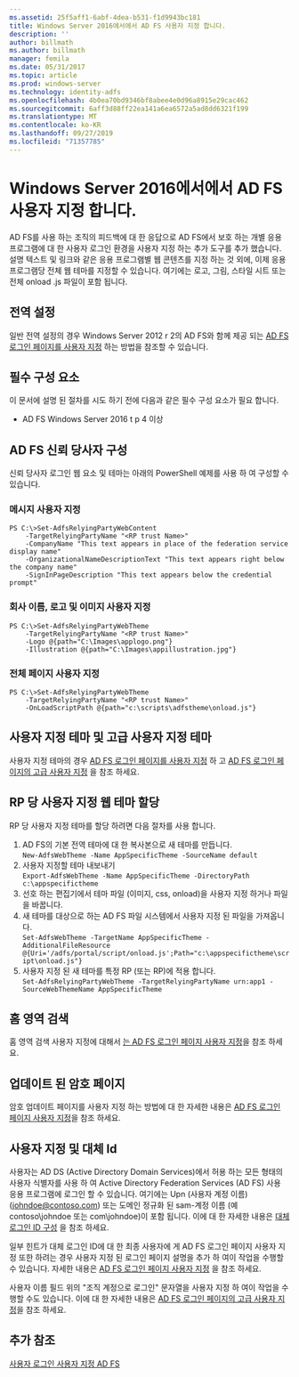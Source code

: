 ```yaml
---
ms.assetid: 25f5aff1-6abf-4dea-b531-f1d9943bc181
title: Windows Server 2016에서에서 AD FS 사용자 지정 합니다.
description: ''
author: billmath
ms.author: billmath
manager: femila
ms.date: 05/31/2017
ms.topic: article
ms.prod: windows-server
ms.technology: identity-adfs
ms.openlocfilehash: 4b0ea70bd9346bf8abee4e0d96a8915e29cac462
ms.sourcegitcommit: 6aff3d88ff22ea141a6ea6572a5ad8dd6321f199
ms.translationtype: MT
ms.contentlocale: ko-KR
ms.lasthandoff: 09/27/2019
ms.locfileid: "71357785"
---
```

# <a name="ad-fs-customization-in-windows-server-2016"></a>Windows Server 2016에서에서 AD FS 사용자 지정 합니다.


AD FS를 사용 하는 조직의 피드백에 대 한 응답으로 AD FS에서 보호 하는 개별 응용 프로그램에 대 한 사용자 로그인 환경을 사용자 지정 하는 추가 도구를 추가 했습니다.  
설명 텍스트 및 링크와 같은 응용 프로그램별 웹 콘텐츠를 지정 하는 것 외에, 이제 응용 프로그램당 전체 웹 테마를 지정할 수 있습니다.  여기에는 로고, 그림, 스타일 시트 또는 전체 onload .js 파일이 포함 됩니다.  
  
## <a name="global-settings"></a>전역 설정    
일반 전역 설정의 경우 Windows Server 2012 r 2의 AD FS와 함께 제공 되는 [AD FS 로그인 페이지를 사용자 지정](https://technet.microsoft.com/library/dn280950.aspx) 하는 방법을 참조할 수 있습니다.  
  
## <a name="pre-requisites"></a>필수 구성 요소  
이 문서에 설명 된 절차를 시도 하기 전에 다음과 같은 필수 구성 요소가 필요 합니다.  
  
-   AD FS Windows Server 2016 t p 4 이상  
  
## <a name="configure-ad-fs-relying-parties"></a>AD FS 신뢰 당사자 구성  
신뢰 당사자 로그인 웹 요소 및 테마는 아래의 PowerShell 예제를 사용 하 여 구성할 수 있습니다.  
  
### <a name="customize-messages"></a>메시지 사용자 지정  
  
```  
PS C:\>Set-AdfsRelyingPartyWebContent  
    -TargetRelyingPartyName "<RP trust Name>"  
    -CompanyName "This text appears in place of the federation service display name"  
    -OrganizationalNameDescriptionText "This text appears right below the company name"  
    -SignInPageDescription "This text appears below the credential prompt"  
```  
  
### <a name="customize-company-name-logo-and-image"></a>회사 이름, 로고 및 이미지 사용자 지정  
  
```  
PS C:\>Set-AdfsRelyingPartyWebTheme  
    -TargetRelyingPartyName "<RP trust Name>"  
    -Logo @{path="C:\Images\applogo.png"}  
    -Illustration @{path="C:\Images\appillustration.jpg"}  
```  
  
### <a name="customize-entire-page"></a>전체 페이지 사용자 지정  
  
```  
PS C:\>Set-AdfsRelyingPartyWebTheme  
    -TargetRelyingPartyName "<RP trust Name>"  
    -OnLoadScriptPath @{path="c:\scripts\adfstheme\onload.js"}  
```  
  
## <a name="custom-themes-and-advanced-custom-themes"></a>사용자 지정 테마 및 고급 사용자 지정 테마  
  
사용자 지정 테마의 경우 [AD FS 로그인 페이지를 사용자 지정](https://technet.microsoft.com/library/dn280950.aspx) 하 고 [AD FS 로그인 페이지의 고급 사용자 지정](https://technet.microsoft.com/library/dn636121.aspx) 을 참조 하세요.  
  
## <a name="assigning-custom-web-themes-per-rp"></a>RP 당 사용자 지정 웹 테마 할당  
  
RP 당 사용자 지정 테마를 할당 하려면 다음 절차를 사용 합니다.  
  
1. AD FS의 기본 전역 테마에 대 한 복사본으로 새 테마를 만듭니다.  
`New-AdfsWebTheme -Name AppSpecificTheme -SourceName default`  
2. 사용자 지정할 테마 내보내기  
`Export-AdfsWebTheme -Name AppSpecificTheme -DirectoryPath c:\appspecifictheme`  
3. 선호 하는 편집기에서 테마 파일 (이미지, css, onload)을 사용자 지정 하거나 파일을 바꿉니다.  
4. 새 테마를 대상으로 하는 AD FS 파일 시스템에서 사용자 지정 된 파일을 가져옵니다.  
`Set-AdfsWebTheme -TargetName AppSpecificTheme -AdditionalFileResource @{Uri='/adfs/portal/script/onload.js';Path="c:\appspecifictheme\script\onload.js"}`  
5. 사용자 지정 된 새 테마를 특정 RP (또는 RP)에 적용 합니다.  
`Set-AdfsRelyingPartyWebTheme -TargetRelyingPartyName urn:app1 -SourceWebThemeName AppSpecificTheme`  
  
## <a name="home-realm-discovery"></a>홈 영역 검색  
홈 영역 검색 사용자 지정에 대해서 [는 AD FS 로그인 페이지 사용자 지정](https://technet.microsoft.com/library/dn280950.aspx)을 참조 하세요.  
  
## <a name="updated-password-page"></a>업데이트 된 암호 페이지  
암호 업데이트 페이지를 사용자 지정 하는 방법에 대 한 자세한 내용은 [AD FS 로그인 페이지 사용자 지정](https://technet.microsoft.com/library/dn280950.aspx)을 참조 하세요.  
  
## <a name="customizing-and-alternate-ids"></a>사용자 지정 및 대체 Id  
사용자는 AD DS (Active Directory Domain Services)에서 허용 하는 모든 형태의 사용자 식별자를 사용 하 여 Active Directory Federation Services (AD FS) 사용 응용 프로그램에 로그인 할 수 있습니다. 여기에는 Upn (사용자 계정 이름) (johndoe@contoso.com) 또는 도메인 정규화 된 sam-계정 이름 (예 contoso\johndoe 또는 com\johndoe)이 포함 됩니다.  이에 대 한 자세한 내용은 [대체 로그인 ID 구성](Configuring-Alternate-Login-ID.md) 을 참조 하세요.  
  
일부 힌트가 대체 로그인 ID에 대 한 최종 사용자에 게 AD FS 로그인 페이지 사용자 지정 또한 하려는 경우 사용자 지정 된 로그인 페이지 설명을 추가 하 여이 작업을 수행할 수 있습니다. 자세한 내용은 [AD FS 로그인 페이지 사용자 지정](https://technet.microsoft.com/library/dn280950.aspx) 을 참조 하세요.   
  
사용자 이름 필드 위의 "조직 계정으로 로그인" 문자열을 사용자 지정 하 여이 작업을 수행할 수도 있습니다.  이에 대 한 자세한 내용은 [AD FS 로그인 페이지의 고급 사용자 지정](https://technet.microsoft.com/library/dn636121.aspx)을 참조 하세요.  

## <a name="additional-references"></a>추가 참조 
[사용자 로그인 사용자 지정 AD FS](AD-FS-user-sign-in-customization.md)  
